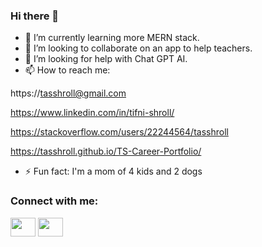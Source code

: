 ### Hi there 👋

- 🌱 I’m currently learning more MERN stack.
- 👯 I’m looking to collaborate on an app to help teachers.
- 🤔 I’m looking for help with Chat GPT AI.
- 📫 How to reach me:
  
https://tasshroll@gmail.com

https://www.linkedin.com/in/tifni-shroll/

https://stackoverflow.com/users/22244564/tasshroll

https://tasshroll.github.io/TS-Career-Portfolio/

- ⚡ Fun fact: I'm a mom of 4 kids and 2 dogs
<h3 align="left">Connect with me:</h3>
<p align="left">
<a href="Stack Overflow" target="blank"><img align="center" src="https://stackoverflow.com/users/22244564/tasshroll" alt="" height="30" width="40" /></a>
<a href="Portfolio" target="blank"><img align="center" src="https://tasshroll.github.io/TS-Career-Portfolio/" alt="" height="30" width="40" /></a>
</p>

